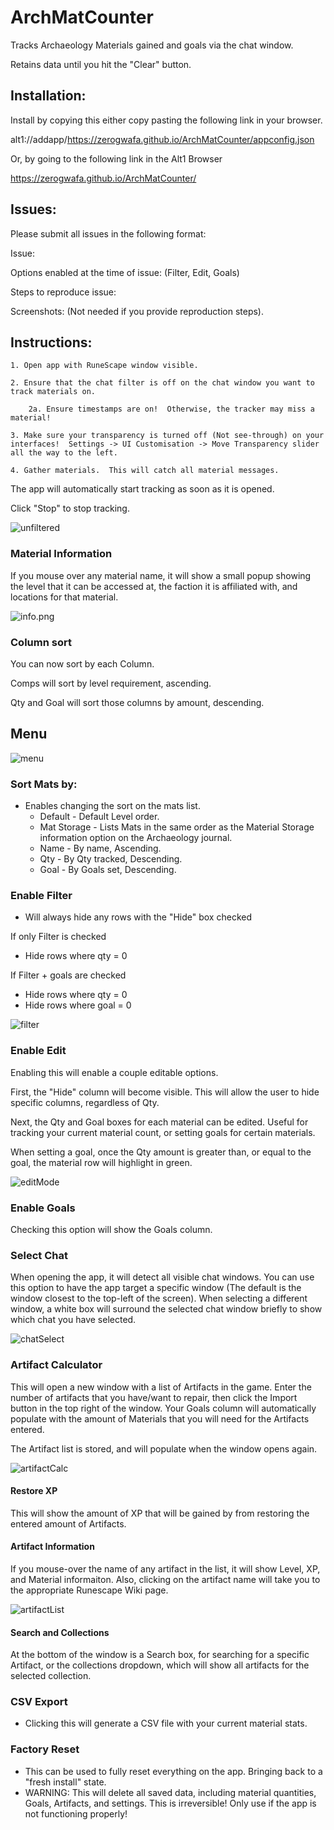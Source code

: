 # ArchMatCounter

Tracks Archaeology Materials gained and goals via the chat window.

Retains data until you hit the "Clear" button.

## Installation:
Install by copying this either copy pasting the following link in your browser. 

alt1://addapp/https://zerogwafa.github.io/ArchMatCounter/appconfig.json

Or, by going to the following link in the Alt1 Browser

https://zerogwafa.github.io/ArchMatCounter/

## Issues:

Please submit all issues in the following format:

Issue:

Options enabled at the time of issue: (Filter, Edit, Goals)

Steps to reproduce issue:

Screenshots: (Not needed if you provide reproduction steps).

## Instructions:
    1. Open app with RuneScape window visible.

    2. Ensure that the chat filter is off on the chat window you want to track materials on.  

        2a. Ensure timestamps are on!  Otherwise, the tracker may miss a material!

    3. Make sure your transparency is turned off (Not see-through) on your interfaces!  Settings -> UI Customisation -> Move Transparency slider all the way to the left.
    
    4. Gather materials.  This will catch all material messages.

The app will automatically start tracking as soon as it is opened.

Click "Stop" to stop tracking.

![unfiltered](/images/unfiltered.png)

### Material Information
If you mouse over any material name, it will show a small popup showing the level that it can be accessed at, the faction it is affiliated with, and locations for that material.

![info.png](/images/info.png)

### Column sort
You can now sort by each Column.

Comps will sort by level requirement, ascending.

Qty and Goal will sort those columns by amount, descending.

## Menu

![menu](/images/menu.png)

### Sort Mats by:

- Enables changing the sort on the mats list.
  - Default - Default Level order.
  - Mat Storage - Lists Mats in the same order as the Material Storage information option on the Archaeology journal.
  - Name - By name, Ascending.
  - Qty - By Qty tracked, Descending.
  - Goal - By Goals set, Descending.

### Enable Filter

- Will always hide any rows with the "Hide" box checked

If only Filter is checked
 -  Hide rows where qty = 0

If Filter + goals are checked
 -  Hide rows where qty = 0
 -  Hide rows where goal = 0

![filter](/images/filter.gif)

### Enable Edit

Enabling this will enable a couple editable options.

First, the "Hide" column will become visible.  This will allow the user to hide specific columns, regardless of Qty.

Next, the Qty and Goal boxes for each material can be edited.  Useful for tracking your current material count, or setting goals for certain materials.

When setting a goal, once the Qty amount is greater than, or equal to the goal, the material row will highlight in green.

![editMode](/images/editMode.png)

### Enable Goals
Checking this option will show the Goals column.

### Select Chat
When opening the app, it will detect all visible chat windows.  You can use this option to have the app target a specific window (The default is the window closest to the top-left of the screen).  When selecting a different window, a white box will surround the selected chat window briefly to show which chat you have selected.

![chatSelect](/images/chatSelect.gif)

### Artifact Calculator

This will open a new window with a list of Artifacts in the game.  Enter the number of artifacts that you have/want to repair, then click the Import button in the top right of the window.  Your Goals column will automatically populate with the amount of Materials that you will need for the Artifacts entered.

The Artifact list is stored, and will populate when the window opens again.  

![artifactCalc](/images/artifactCalc.png)

#### Restore XP

This will show the amount of XP that will be gained by from restoring the entered amount of Artifacts.

#### Artifact Information
If you mouse-over the name of any artifact in the list, it will show Level, XP, and Material informaiton.  Also, clicking on the artifact name will take you to the appropriate Runescape Wiki page.

![artifactList](/images/artifactList.png)

#### Search and Collections
At the bottom of the window is a Search box, for searching for a specific Artifact, or the collections dropdown, which will show all artifacts for the selected collection.



### CSV Export
- Clicking this will generate a CSV file with your current material stats.  


### Factory Reset
- This can be used to fully reset everything on the app.  Bringing back to a "fresh install" state.
- WARNING:  This will delete all saved data, including material quantities, Goals, Artifacts, and settings.  This is irreversible!  Only use if the app is not functioning properly!